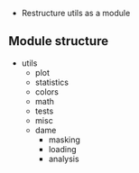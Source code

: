 - Restructure utils as a module

## Module structure

- utils
    - plot
    - statistics
    - colors
    - math
    - tests
    - misc
    - dame
        - masking
        - loading
        - analysis
        